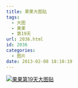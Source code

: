 ```yaml
---
title: 果果大图贴
tags:
  - 大图
  - 果果
  - 第19天
url: 2036.html
id: 2036
categories:
  - 图片
date: 2013-02-08 18:10:19
---
```


[![](http://photo.guolaijie.com/rooufer/uploads/2013/02/果果第19天大图贴.jpg "果果第19天大图贴")](http://photo.guolaijie.com/rooufer/uploads/2013/02/果果第19天大图贴.jpg)